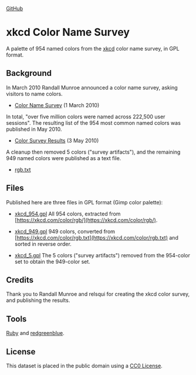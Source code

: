 [GitHub](https://github.com/lllisteu/xkcd-colors) 

# xkcd Color Name Survey

A palette of 954 named colors from the [xkcd](https://xkcd.com/) color name survey, in GPL format.

## Background

In March 2010 Randall Munroe announced a color name survey, asking visitors to name colors.

* [Color Name Survey](https://blog.xkcd.com/2010/03/01/color-name-survey/) (1 March 2010)

In total, "over five million colors were named across 222,500 user sessions". The resulting list of the 954 most common named colors was published in May 2010. 

* [Color Survey Results](https://blog.xkcd.com/2010/05/03/color-survey-results/) (3 May 2010)

A cleanup then removed 5 colors ("survey artifacts"), and the remaining 949 named colors were published as a text file.

* [rgb.txt](https://xkcd.com/color/rgb.txt)

## Files

Published here are three files in GPL format (Gimp color palette):

* [xkcd_954.gpl](xkcd_954.gpl)
  All 954 colors, extracted from [https://xkcd.com/color/rgb/](https://xkcd.com/color/rgb/).
  
* [xkcd_949.gpl](xkcd_949.gpl)
  949 colors, converted from [https://xkcd.com/color/rgb.txt](https://xkcd.com/color/rgb.txt) and sorted in reverse order.
  
* [xkcd_5.gpl](xkcd_5.gpl)
  The 5 colors ("survey artifacts") removed from the 954-color set to obtain the 949-color set.

## Credits

Thank you to Randall Munroe and relsqui for creating the xkcd color survey, and publishing the results.

## Tools

[Ruby](https://www.ruby-lang.org/) and [redgreenblue](https://rubygems.org/gems/redgreenblue).

## License

This dataset is placed in the public domain using a [CC0 License](LICENSE.txt).
